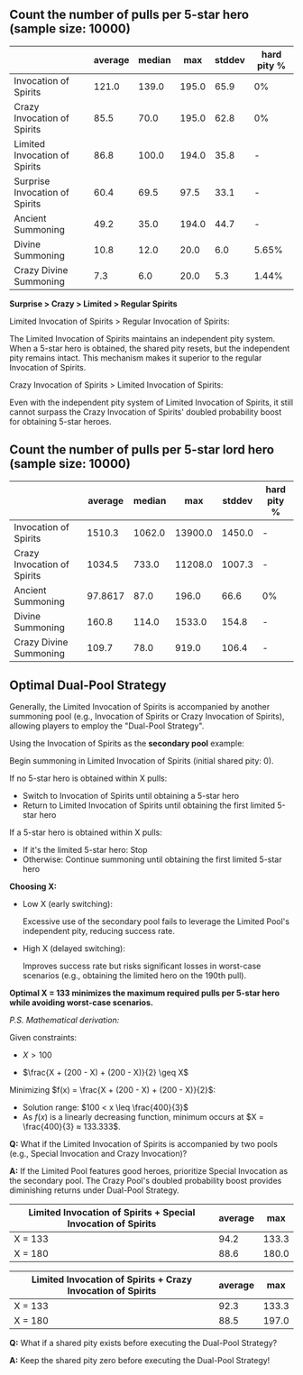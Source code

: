 ## Count the number of pulls per 5-star hero (sample size: 10000)

|                                | average | median | max    | stddev | hard pity % |
| -----------------------------  | ------- | ------ | ------ | ------ | ------- |
| Invocation of Spirits          | 121.0   | 139.0  | 195.0  | 65.9   | 0%      |
| Crazy Invocation of Spirits    | 85.5    | 70.0   | 195.0  | 62.8   | 0%      |
| Limited Invocation of Spirits  | 86.8    | 100.0  | 194.0  | 35.8   | -       |
| Surprise Invocation of Spirits | 60.4    | 69.5   | 97.5   | 33.1   | -       |
| Ancient Summoning              | 49.2    | 35.0   | 194.0  | 44.7   | -       |
| Divine Summoning               | 10.8    | 12.0   | 20.0   | 6.0    | 5.65%   |
| Crazy Divine Summoning         | 7.3     | 6.0    | 20.0   | 5.3    | 1.44%   |

**Surprise > Crazy > Limited > Regular Spirits**

Limited Invocation of Spirits > Regular Invocation of Spirits: 

The Limited Invocation of Spirits maintains an independent pity system.  When a 5-star hero is obtained, the shared pity resets, but the  independent pity remains intact. This mechanism makes it superior to the regular Invocation of Spirits.

Crazy Invocation of Spirits > Limited Invocation of Spirits: 

Even with the independent pity system of Limited Invocation of Spirits, it still cannot surpass the Crazy Invocation of Spirits' doubled probability boost for obtaining 5-star heroes.

## Count the number of pulls per 5-star lord hero (sample size: 10000)

|                               | average | median | max     | stddev | hard pity % |
| ----------------------------- | ------- | ------ | ------- | ------ | ----------- |
| Invocation of Spirits         | 1510.3  | 1062.0 | 13900.0 | 1450.0 | -           |
| Crazy Invocation of Spirits   | 1034.5  | 733.0  | 11208.0 | 1007.3 | -           |
| Ancient Summoning             | 97.8617 | 87.0   | 196.0   | 66.6   | 0%          |
| Divine Summoning              | 160.8   | 114.0  | 1533.0  | 154.8  | -           |
| Crazy Divine Summoning        | 109.7   | 78.0   | 919.0   | 106.4  | -           |

## **Optimal Dual-Pool Strategy**

Generally, the Limited Invocation of Spirits is accompanied by another summoning pool (e.g., Invocation of Spirits or Crazy Invocation of Spirits), allowing players to employ the "Dual-Pool Strategy".

Using the Invocation of Spirits as the **secondary pool** example:

Begin summoning in Limited Invocation of Spirits (initial shared pity: 0).

If no 5-star hero is obtained within X pulls:

- Switch to Invocation of Spirits until obtaining a 5-star hero
- Return to Limited Invocation of Spirits until obtaining the first limited 5-star hero

If a 5-star hero is obtained within X pulls:

- If it's the limited 5-star hero: Stop
- Otherwise: Continue summoning until obtaining the first limited 5-star hero

**Choosing X:**

- Low X (early switching):

  Excessive use of the secondary pool fails to leverage the Limited Pool's independent pity, reducing success rate.

- High X (delayed switching): 

  Improves success rate but risks significant losses in worst-case scenarios (e.g., obtaining the limited hero on the 190th pull).

**Optimal X = 133 minimizes the maximum required pulls per 5-star hero while avoiding worst-case scenarios.**

*P.S. Mathematical derivation:*

Given constraints:

- $X > 100$

- $\frac{X + (200 - X) + (200 - X)}{2} \geq X$

Minimizing  $f(x) = \frac{X + (200 - X) + (200 - X)}{2}$:

- Solution range:  $100 < x \leq \frac{400}{3}$
- As $f(x)$  is a linearly decreasing function, minimum occurs at $X = \frac{400}{3} ≈ 133.333$.

**Q:** What if the Limited Invocation of Spirits is accompanied by two pools (e.g., Special Invocation and Crazy Invocation)?

**A:** If the Limited Pool features good heroes, prioritize Special Invocation as the secondary pool. The Crazy Pool's doubled probability boost provides diminishing returns under Dual-Pool Strategy.

| Limited Invocation of Spirits + Special Invocation of Spirits | average | max    |
| ------------------------------------------------------------- | ------- | ------ |
| X = 133                                                       | 94.2    | 133.3  |
| X = 180                                                       | 88.6    | 180.0  |

| Limited Invocation of Spirits + Crazy Invocation of Spirits | average | max    |
| ----------------------------------------------------------- | ------- | ------ |
| X = 133                                                     | 92.3    | 133.3  |
| X = 180                                                     | 88.5    | 197.0  |

**Q:** What if a shared pity exists before executing the Dual-Pool Strategy?

**A:** Keep the shared pity zero before executing the Dual-Pool Strategy!
